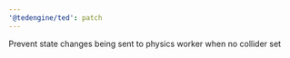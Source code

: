 ```yaml
---
'@tedengine/ted': patch
---
```


Prevent state changes being sent to physics worker when no collider set
